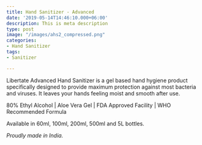 ```yaml
---
title: Hand Sanitizer - Advanced
date: '2019-05-14T14:46:10.000+06:00'
description: This is meta description
type: post
image: "/images/ahs2_compressed.png"
categories:
- Hand Sanitizer
tags:
- Sanitizer

---
```

Libertate Advanced Hand Sanitizer is a gel based hand hygiene product specifically designed to provide maximum protection against most bacteria and viruses. It leaves your hands feeling moist and smooth after use.

80% Ethyl Alcohol | Aloe Vera Gel | FDA Approved Facility | WHO Recommended Formula

  
Available in 60ml, 100ml, 200ml, 500ml and 5L bottles.

_Proudly made in India._